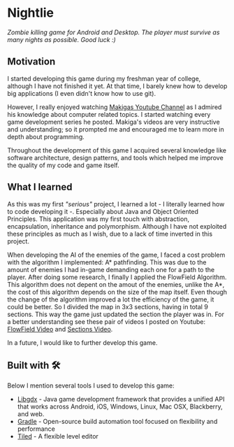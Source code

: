 # Nightlie

_Zombie killing game for Android and Desktop. The player must survive as many nights as possible. Good luck :)_

## Motivation

I started developing this game during my freshman year of college, although I have not finished it yet.
At that time, I barely knew how to develop big applications (I even didn't know how to use git). 

However, I really enjoyed watching
[Makigas Youtube Channel](https://www.youtube.com/user/MakiGAS93) as I admired his knowledge about computer related topics. I started watching every game development series he posted. Makiga's videos are very instructive and understanding; so it prompted me and encouraged me to learn more in depth about programming.

Throughout the development 
of this game I acquired several knowledge like software architecture, design patterns, and tools which helped me improve the quality 
of my code and game itself.

## What I learned

As this was my first _"serious"_ project, I learned a lot - I literally learned how to code developing it -. Especially about Java and Object Oriented Principles.
This application was my first touch with abstraction, encapsulation, inheritance and polymorphism. Although I have not exploited these principles as much as I wish, due to a lack of time inverted in this project.

When developing the AI of the enemies of the game, I faced a cost problem with the algorithm I implemented: A* pathfinding. This was due to the amount of enemies I had in-game demanding each one for a path to the player. After doing some research, I finally I applied the FlowField Algorithm. This algorithm does not depent on the amout of the enemies, unlike the A*, the cost of this algorithm depends on the size of the map itself. Even though the change of the algorithm improved a lot the efficiency of the game, it could be better. So I divided the map in 3x3 sections, having in total 9 sections. This way the game just updated the section the player was in. For a better understanding see these pair of videos I posted on Youtube: [FlowField Video](https://www.youtube.com/watch?v=jMyOyeYrkqw) and [Sections Video](https://www.youtube.com/watch?v=fNQu7NfIC4U).

In a future, I would like to further develop this game.

## Built with 🛠️

Below I mention several tools I used to develop this game:

* [Libgdx](https://libgdx.badlogicgames.com/) - Java game development framework that provides a unified API that works across Android, iOS, Windows, Linux, Mac OSX, Blackberry, and web. 
* [Gradle](https://gradle.org/) - Open-source build automation tool focused on flexibility and performance
* [Tiled](https://www.mapeditor.org/) - A flexible level editor
